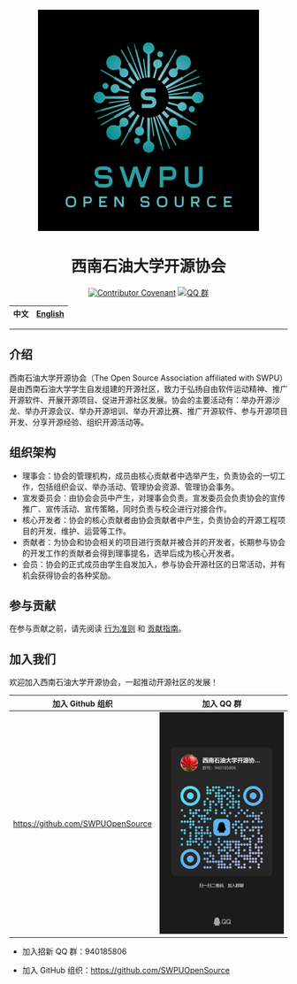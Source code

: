 <!-- markdownlint-disable MD033 MD041 -->
<div align="center">

![西南石油大学开源协会](/assets/logo.png)

# 西南石油大学开源协会

[![Contributor Covenant](https://img.shields.io/badge/Contributor%20Covenant-2.1-4baaaa.svg)](CODE_OF_CONDUCT.md) [![QQ 群](https://img.shields.io/badge/QQ%E7%BE%A4-923718650-green)](https://qm.qq.com/q/GWd7joG96m)

| 中文 | [English](/profile/README.en_US.md) |
| ---- | ----------------------------------- |

</div>

---

## 介绍

西南石油大学开源协会（The Open Source Association affiliated with SWPU）是由西南石油大学学生自发组建的开源社区，致力于弘扬自由软件运动精神、推广开源软件、开展开源项目、促进开源社区发展。协会的主要活动有：举办开源沙龙、举办开源会议、举办开源培训、举办开源比赛、推广开源软件、参与开源项目开发、分享开源经验、组织开源活动等。

## 组织架构

- 理事会：协会的管理机构，成员由核心贡献者中选举产生，负责协会的一切工作，包括组织会议、举办活动、管理协会资源、管理协会事务。
- 宣发委员会：由协会会员中产生，对理事会负责。宣发委员会负责协会的宣传推广、宣传活动、宣传策略，同时负责与校企进行对接合作。
- 核心开发者：协会的核心贡献者由协会贡献者中产生，负责协会的开源工程项目的开发、维护、运营等工作。
- 贡献者：为协会和协会相关的项目进行贡献并被合并的开发者，长期参与协会的开发工作的贡献者会得到理事提名，选举后成为核心开发者。
- 会员：协会的正式成员由学生自发加入，参与协会开源社区的日常活动，并有机会获得协会的各种奖励。

## 参与贡献

在参与贡献之前，请先阅读 [行为准则](CODE_OF_CONDUCT.md) 和 [贡献指南](CONTRIBUTING.md)。

## 加入我们

欢迎加入西南石油大学开源协会，一起推动开源社区的发展！

|          加入 Github 组织           |                  加入 QQ 群                   |
| :---------------------------------: | :-------------------------------------------: |
| <https://github.com/SWPUOpenSource> | ![QQ招新群二维码](/assets/qqgroup_qrcode.jpg) |

- 加入招新 QQ 群：940185806

- 加入 GitHub 组织：<https://github.com/SWPUOpenSource>
